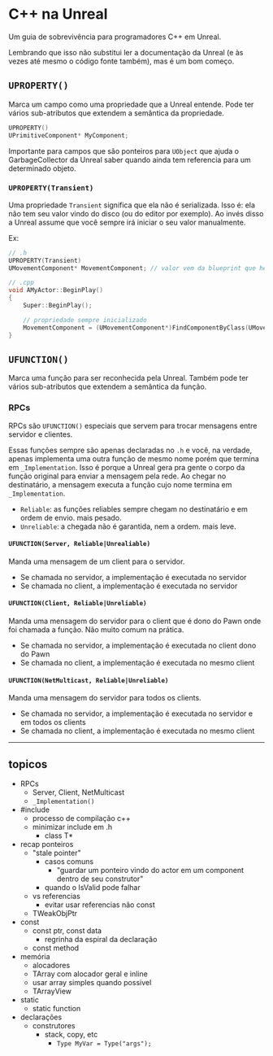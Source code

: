 # C++ na Unreal

Um guia de sobrevivência para programadores C++ em Unreal.

Lembrando que isso não substitui ler a documentação da Unreal (e às vezes até mesmo o código fonte também),
mas é um bom começo.

## `UPROPERTY()`
Marca um campo como uma propriedade que a Unreal entende.
Pode ter vários sub-atributos que extendem a semântica da propriedade.

```cpp
UPROPERTY()
UPrimitiveComponent* MyComponent;
```

Importante para campos que são ponteiros para `UObject` que ajuda o GarbageCollector da Unreal saber
quando ainda tem referencia para um determinado objeto.

### `UPROPERTY(Transient)`
Uma propriedade `Transient` significa que ela não é serializada. Isso é: ela não tem seu valor vindo do disco
(ou do editor por exemplo). Ao invés disso a Unreal assume que você sempre irá iniciar o seu valor manualmente.

Ex:
```cpp
// .h
UPROPERTY(Transient)
UMovementComponent* MovementComponent; // valor vem da blueprint que herda da classe

// .cpp
void AMyActor::BeginPlay()
{
	Super::BeginPlay();

	// propriedade sempre inicializado
	MovementComponent = (UMovementComponent*)FindComponentByClass(UMovementComponent::StaticClass());
}
```

## `UFUNCTION()`
Marca uma função para ser reconhecida pela Unreal.
Também pode ter vários sub-atributos que extendem a semântica da função.

### RPCs
RPCs são `UFUNCTION()` especiais que servem para trocar mensagens entre servidor e clientes.

Essas funções sempre são apenas declaradas no `.h` e você, na verdade, apenas implementa uma outra função
de mesmo nome porém que termina em `_Implementation`. Isso é porque a Unreal gera pra gente o corpo da
função original para enviar a mensagem pela rede. Ao chegar no destinatário, a mensagem executa a função
cujo nome termina em `_Implementation`.

- `Reliable`: as funções reliables sempre chegam no destinatário e em ordem de envio. mais pesado.
- `Unreliable`: a chegada não é garantida, nem a ordem. mais leve.

#### `UFUNCTION(Server, Reliable|Unrealiable)`
Manda uma mensagem de um client para o servidor.

- Se chamada no servidor, a implementação é executada no servidor
- Se chamada no client, a implementação é executada no servidor

#### `UFUNCTION(Client, Reliable|Unreliable)`
Manda uma mensagem do servidor para o client que é dono do Pawn onde foi chamada a função. Não muito comum na prática.

- Se chamada no servidor, a implementação é executada no client dono do Pawn
- Se chamada no client, a implementação é executada no mesmo client

#### `UFUNCTION(NetMulticast, Reliable|Unreliable)`
Manda uma mensagem do servidor para todos os clients.

- Se chamada no servidor, a implementação é executada no servidor e em todos os clients
- Se chamada no client, a implementação é executada no mesmo client


--------------------

## topicos
- RPCs
	- Server, Client, NetMulticast
	- `_Implementation()`
- #include
	- processo de compilação c++
	- minimizar include em .h
		- class T*
- recap ponteiros
	- "stale pointer"
		- casos comuns
			- "guardar um ponteiro vindo do actor em um component dentro de seu construtor"
		- quando o IsValid pode falhar
	- vs referencias
		- evitar usar referencias não const
	- TWeakObjPtr<T>
- const
	- const ptr, const data
		- regrinha da espiral da declaração
	- const method
- memória
	- alocadores
	- TArray com alocador geral e inline
	- usar array simples quando possivel
	- TArrayView
- static
	- static function
- declarações
	- construtores
		- stack, copy, etc
			- `Type MyVar = Type("args");`

